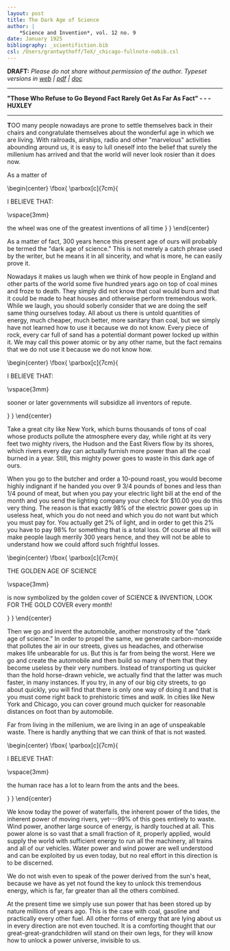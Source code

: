 ```yaml
---
layout: post
title: The Dark Age of Science
author: |
    *Science and Invention*, vol. 12 no. 9
date: January 1925
bibliography: _scientifiction.bib
csl: /Users/grantwythoff/TeX/_chicago-fullnote-nobib.csl
---
```


**DRAFT:** *Please do not share without permission of the author. Typeset versions in  [web](http://gernsback.wythoff.net/192501_dark_age_of_science.html) \| [pdf](https://github.com/gwijthoff/perversity_of_things/blob/gh-pages/typeset_drafts/192501_dark_age_of_science.pdf?raw=true) \| [doc](https://github.com/gwijthoff/perversity_of_things/blob/gh-pages/typeset_drafts/192501_dark_age_of_science.docx)*

* * * * * * * * 

**"Those Who Refuse to Go Beyond Fact Rarely Get As Far As Fact" - - - HUXLEY**

* * * * * * * * 

**T**OO many people nowadays are prone to settle themselves back in their chairs and congratulate themselves about the wonderful age in which we are living.  With railroads, airships, radio and other "marvelous" activities abounding around us, it is easy to lull oneself into the belief that surely the millenium has arrived and that the world will never look rosier than it does now.

As a matter of 

\begin{center}
\fbox{
  \parbox[c]{7cm}{

I BELIEVE THAT:

\vspace{3mm}

the wheel was one of the greatest inventions of all time
  }
}
\end{center}

As a matter of fact, 300 years hence this present age of ours will probably be termed the "dark age of science."  This is not merely a catch phrase used by the writer, but he means it in all sincerity, and what is more, he can easily prove it.

Nowadays it makes us laugh when we think of how people in England and other parts of the world some five hundred years ago on top of coal mines and froze to death.  They simply did not know that coal would burn and that it could be made to heat houses and otherwise perform tremendous work.  While we laugh, you should soberly consider that we are doing the self same thing ourselves today.  All about us there is untold quantities of energy, much cheaper, much better, more sanitary than coal, but we simply have not learned how to use it because we do not know.  Every piece of rock, every car full of sand has a potential dormant power locked up within it.  We may call this power atomic or by any other name, but the fact remains that we do not use it because we do not know how.

\begin{center}
\fbox{
  \parbox[c]{7cm}{

I BELIEVE THAT:

\vspace{3mm}

sooner or later governments will subsidize all inventors of repute.

  }
}
\end{center}

Take a great city like New York, which burns thousands of tons of coal whose products pollute the atmosphere every day, while right at its very feet two mighty rivers, the Hudson and the East Rivers flow by its shores, which rivers every day can actually furnish more power than all the coal burned in a year.  Still, this mighty power goes to waste in this dark age of ours.

When you go to the butcher and order a 10-pound roast, you would become highly indignant if he handed you over 9 3/4 pounds of bones and less than 1/4 pound of meat, but when you pay your electric light bill at the end of the month and you send the lighting company your check for $10.00 you do this very thing.  The reason is that exactly 98% of the electric power goes up in useless heat, which you do not need and which you do not want but which you must pay for.  You actually get 2% of light, and in order to get this 2% you have to pay 98% for something that is a total loss.  Of course all this will make people laugh merrily 300 years hence, and they will not be able to understand how we could afford such frightful losses.

\begin{center}
\fbox{
  \parbox[c]{7cm}{

THE GOLDEN AGE OF SCIENCE

\vspace{3mm}

is now symbolized by the golden cover of SCIENCE \& INVENTION, LOOK FOR THE GOLD COVER every month!

  }
}
\end{center}

Then we go and invent the automobile, another monstrosity of the "dark age of science."  In order to propel the same, we generate carbon-monoxide that pollutes the air in our streets, gives us headaches, and otherwise makes life unbearable for us.  But this is far from being the worst.  Here we go and create the automobile and then build so many of them that they become useless by their very numbers.  Instead of transporting us quicker than the hold horse-drawn vehicle, we actually find that the latter was much faster, in many instances.  If you try, in any of our big city streets, to go about quickly, you will find that there is only one way of doing it and that is you must come right back to prehistoric times and *walk.*  In cities like New York and Chicago, you can cover ground much quicker for reasonable distances on foot than by automobile.

Far from living in the millenium, we are living in an age of unspeakable waste.  There is hardly anything that we can think of that is not wasted.

\begin{center}
\fbox{
  \parbox[c]{7cm}{

I BELIEVE THAT:

\vspace{3mm}

the human race has a lot to learn from the ants and the bees.

  }
}
\end{center}

We know today the power of waterfalls, the inherent power of the tides, the inherent power of moving rivers, yet---99% of this goes entirely to waste.  Wind power, another large source of energy, is hardly touched at all.  This power alone is so vast that a small fraction of it, properly applied, would supply the world with sufficient energy to run all the machinery, all trains and all of our vehicles.  Water power and wind power are well understood and can be exploited by us even today, but no real effort in this direction is to be discerned.

We do not wish even to speak of the power derived from the sun's heat, because we have as yet not found the key to unlock this tremendous energy, which is far, far greater than all the others combined.

At the present time we simply use sun power that has been stored up by nature millions of years ago.  This is the case with coal, gasoline and practically every other fuel.  All other forms of energy that are lying about us in every direction are not even touched.  It is a comforting thought that our great-great-grandchildren will stand on their own legs, for they will know how to unlock a power universe, invisible to us.